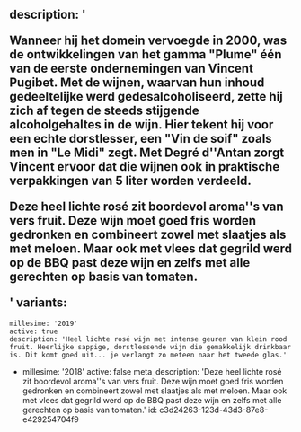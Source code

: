 description: '<p>Wanneer hij het domein vervoegde in 2000, was de ontwikkelingen van het gamma "Plume" één van de eerste ondernemingen van Vincent Pugibet. Met de wijnen, waarvan hun inhoud gedeeltelijke werd gedesalcoholiseerd, zette hij zich af tegen de steeds stijgende alcoholgehaltes in de wijn. Hier tekent hij voor een echte dorstlesser, een "Vin de soif" zoals men in "Le Midi" zegt. Met Degré d''Antan zorgt Vincent ervoor dat die wijnen ook in praktische verpakkingen van 5 liter worden verdeeld.</p><p>Deze heel lichte rosé zit boordevol aroma''s van vers fruit. Deze wijn moet goed fris worden gedronken en combineert zowel met slaatjes als met meloen. Maar ook met vlees dat gegrild werd op de BBQ past deze wijn en zelfs met alle gerechten op basis van tomaten.</p>'
variants:
  -
    millesime: '2019'
    active: true
    description: 'Heel lichte rosé wijn met intense geuren van klein rood fruit. Heerlijke sappige, dorstlessende wijn die gemakkelijk drinkbaar is. Dit komt goed uit... je verlangt zo meteen naar het tweede glas.'
  -
    millesime: '2018'
    active: false
meta_description: 'Deze heel lichte rosé zit boordevol aroma''s van vers fruit. Deze wijn moet goed fris worden gedronken en combineert zowel met slaatjes als met meloen. Maar ook met vlees dat gegrild werd op de BBQ past deze wijn en zelfs met alle gerechten op basis van tomaten.'
id: c3d24263-123d-43d3-87e8-e429254704f9
